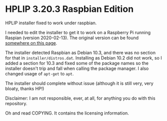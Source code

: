 # HPLIP 3.20.3 Raspbian Edition

HPLIP installer fixed to work under raspbian.

I needed to edit the installer to get it to work on a Raspberry Pi running Raspian (version 2020-02-13). The original version can be found [somewhere on this page](https://developers.hp.com/hp-linux-imaging-and-printing/plugins).

The installer detected Raspbian as Debian 10.3, and there was no section for that in `installer/distros.dat`. Installing as Debian 10.2 did not work, so I added a section for 10.3 and fixed some of the package names so the installer doesn't trip and fall when calling the package manager. I also changed usage of `apt-get` to `apt`.

The installer should complete without issue (although it is still very, very bloaty, thanks HP!)

Disclaimer: I am not responsible, ever, at all, for anything you do with this repository. 

Oh and read COPYING. It contains the licensing information.